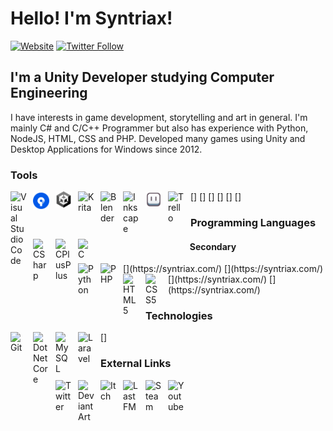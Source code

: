 # Hello! I'm Syntriax!
[![Website](https://img.shields.io/website?label=Syntriax.com&style=for-the-badge&url=https%3A%2F%2Fsyntriax.com)](https://syntriax.com)
[![Twitter Follow](https://img.shields.io/twitter/follow/Syntriax?color=1DA1F2&logo=twitter&style=for-the-badge)](https://twitter.com/intent/follow?original_referer=https%3A%2F%2Fgithub.com%2FSyntriax&screen_name=Syntriax)

## I'm a Unity Developer studying Computer Engineering
I have interests in game development, storytelling and art in general. I'm mainly C# and C/C++ Programmer but also has experience with Python, NodeJS, HTML, CSS and PHP. Developed many games using Unity and Desktop Applications for Windows since 2012.


### Tools
[<img align="left" alt="Visual Studio Code" width="26px" src="https://cdn.jsdelivr.net/gh/devicons/devicon/icons/vscode/vscode-original.svg" style="padding-right:10px;" />]
[<img align="left" alt="SourceTree" width="26px" src="https://raw.githubusercontent.com/Syntriax/Syntriax/main/svg/SourceTree.svg" style="padding-right:10px;" />]
[<img align="left" alt="Unity" width="26px" src="https://raw.githubusercontent.com/Syntriax/Syntriax/main/svg/Unity.svg" style="padding-right:10px;" />](https://syntriax.com/projects)
[<img align="left" alt="Krita" width="26px" src="https://tr.wikipedia.org/wiki/Krita#/media/Dosya:Calligrakrita-base.svg" style="padding-right:10px;" />](https://www.deviantart.com/syntriax)
[<img align="left" alt="Blender" width="26px" src="https://commons.wikimedia.org/wiki/File:Logo_Blender.svg#/media/File:Blender_logo_no_text.svg" style="padding-right:10px;" />]
[<img align="left" alt="Inkscape" width="26px" src="https://cdn.jsdelivr.net/gh/devicons/devicon/icons/inkscape/inkscape-original.svg" style="padding-right:10px;" />]
[<img align="left" alt="Asperite" width="26px" src="https://raw.githubusercontent.com/dominickjohn/aseprite-big-sur-icon/main/AsepriteSurIcon.png" style="padding-right:10px;" />]
[<img align="left" alt="Trello" width="26px" src="https://cdn.jsdelivr.net/gh/devicons/devicon/icons/trello/trello-plain.svg" style="padding-right:10px;" />]

### Programming Languages
[<img align="left" alt="CSharp" width="26px" src="https://cdn.jsdelivr.net/gh/devicons/devicon/icons/csharp/csharp-original.svg" style="padding-right:10px;" />](https://syntriax.com/projects)
[<img align="left" alt="CPlusPlus" width="26px" src="https://cdn.jsdelivr.net/gh/devicons/devicon/icons/cplusplus/cplusplus-original.svg" style="padding-right:10px;" />](https://github.com/Syntriax/Neural-Network)
[<img align="left" alt="C" width="26px" src="https://cdn.jsdelivr.net/gh/devicons/devicon/icons/c/c-original.svg" style="padding-right:10px;" />](https://github.com/Syntriax/SynGame)

<h4 align="center">Secondary</h4>
[<img align="left" alt="Python" width="26px" src="https://cdn.jsdelivr.net/gh/devicons/devicon/icons/python/python-original.svg" style="padding-right:10px;" />](https://syntriax.com/)
[<img align="left" alt="PHP" width="26px" src="https://cdn.jsdelivr.net/gh/devicons/devicon/icons/php/php-original.svg" style="padding-right:10px;" />](https://syntriax.com/)
[<img align="left" alt="HTML5" width="26px" src="https://cdn.jsdelivr.net/gh/devicons/devicon/icons/html5/html5-original.svg" style="padding-right:10px;" />](https://syntriax.com/)
[<img align="left" alt="CSS5" width="26px" src="https://cdn.jsdelivr.net/gh/devicons/devicon/icons/css3/css3-original.svg" style="padding-right:10px;" />](https://syntriax.com/)

### Technologies
[<img align="left" alt="Git" width="26px" src="https://cdn.jsdelivr.net/gh/devicons/devicon/icons/git/git-original.svg" style="padding-right:10px;" />]
[<img align="left" alt="DotNetCore" width="26px" src="https://cdn.jsdelivr.net/gh/devicons/devicon/icons/dotnetcore/dotnetcore-original.svg" style="padding-right:10px;" />](https://syntriax.com/projects)
[<img align="left" alt="MySQL" width="26px" src="https://cdn.jsdelivr.net/gh/devicons/devicon/icons/mysql/mysql-original.svg" style="padding-right:10px;" />](https://syntriax.com/)
[<img align="left" alt="Laravel" width="26px" src="https://cdn.jsdelivr.net/gh/devicons/devicon/icons/laravel/laravel-plain.svg" style="padding-right:10px;" />](https://syntriax.com/)

### External Links
[<img align="left" alt="Twitter" width="26px" src="https://cdn.jsdelivr.net/gh/devicons/devicon/icons/twitter/twitter-original.svg" style="padding-right:10px;" />](https://twitter.com/Syntriax)
[<img align="left" alt="DeviantArt" width="26px" src="https://upload.wikimedia.org/wikipedia/commons/3/36/DeviantArt_Logo2.svg" style="padding-right:10px;" />](https://www.deviantart.com/syntriax)
[<img align="left" alt="Itch" width="26px" src="https://static.itch.io/images/app-icon.svg" style="padding-right:10px;" />](https://syntriax.itch.io/)
[<img align="left" alt="LastFM" width="26px" src="https://upload.wikimedia.org/wikipedia/commons/d/d4/Lastfm_logo.svg" style="padding-right:10px;" />](https://www.last.fm/user/Syntriax)
[<img align="left" alt="Steam" width="26px" src="https://upload.wikimedia.org/wikipedia/commons/8/83/Steam_icon_logo.svg" style="padding-right:10px;" />](https://steamcommunity.com/id/Syntriax)
[<img align="left" alt="Youtube" width="26px" src="https://upload.wikimedia.org/wikipedia/commons/0/09/YouTube_full-color_icon_%282017%29.svg" style="padding-right:10px;" />](https://www.youtube.com/channel/UC_jhhYEnMuE9KyRHbyyEKeQ)
